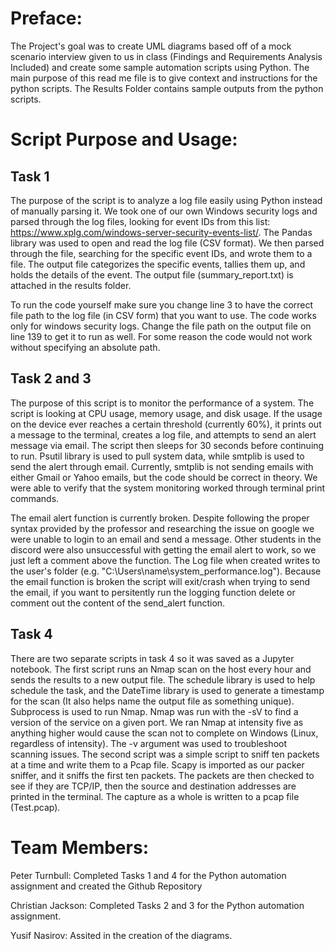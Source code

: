 # Preface:
The Project's goal was to create UML diagrams based off of a mock scenario interview given to us in class (Findings and Requirements Analysis Included) and create some sample automation scripts using Python.
The main purpose of this read me file is to give context and instructions for the python scripts.
The Results Folder contains sample outputs from the python scripts.


# Script Purpose and Usage:

## Task 1
The purpose of the script is to analyze a log file easily using Python instead of manually parsing it. We took one of our own Windows security logs and parsed through the log files, looking for event IDs from this list: https://www.xplg.com/windows-server-security-events-list/. The Pandas library was used to open and read the log file (CSV format). We then parsed through the file, searching for the specific event IDs, and wrote them to a file. The output file categorizes the specific events, tallies them up, and holds the details of the event. The output file (summary_report.txt) is attached in the results folder.

To run the code yourself make sure you change line 3 to have the correct file path to the log file (in CSV form) that you want to use. The code works only for windows security logs. Change the file path on the output file on line 139 to get it to run as well. For some reason the code would not work without specifying an absolute path.

## Task 2 and 3
The purpose of this script is to monitor the performance of a system. The script is looking at CPU usage, memory usage, and disk usage. If the usage on the device ever reaches a certain threshold (currently 60%), it prints out a message to the terminal, creates a log file, and attempts to send an alert message via email. The script then sleeps for 30 seconds before continuing to run. Psutil library is used to pull system data, while smtplib is used to send the alert through email. Currently, smtplib is not sending emails with either Gmail or Yahoo emails, but the code should be correct in theory. We were able to verify that the system monitoring worked through terminal print commands.  

The email alert function is currently broken. Despite following the proper syntax provided by the professor and researching the issue on google we were unable to login to an email and send a message. Other students in the discord were also unsuccessful with getting the email alert to work, so we just left a comment above the function. The Log file when created writes to the user's folder (e.g. "C:\Users\name\system_performance.log"). Because the email function is broken the script will exit/crash when trying to send the email, if you want to persitently run the logging function delete or comment out the content of the send_alert function.

## Task 4
There are two separate scripts in task 4 so it was saved as a Jupyter notebook. The first script runs an Nmap scan on the host every hour and sends the results to a new output file. The schedule library is used to help schedule the task, and the DateTime library is used to generate a timestamp for the scan (It also helps name the output file as something unique). Subprocess is used to run Nmap. Nmap was run with the -sV to find a version of the service on a given port. We ran Nmap at intensity five as anything higher would cause the scan not to complete on Windows (Linux, regardless of intensity). The -v argument was used to troubleshoot scanning issues.
The second script was a simple script to sniff ten packets at a time and write them to a Pcap file. Scapy is imported as our packer sniffer, and it sniffs the first ten packets. The packets are then checked to see if they are TCP/IP, then the source and destination addresses are printed in the terminal. The capture as a whole is written to a pcap file (Test.pcap).

# Team Members:
 Peter Turnbull: Completed Tasks 1 and 4 for the Python automation assignment and created the Github Repository

Christian Jackson: Completed Tasks 2 and 3 for the Python automation assignment.

Yusif Nasirov: Assited in the creation of the diagrams.
